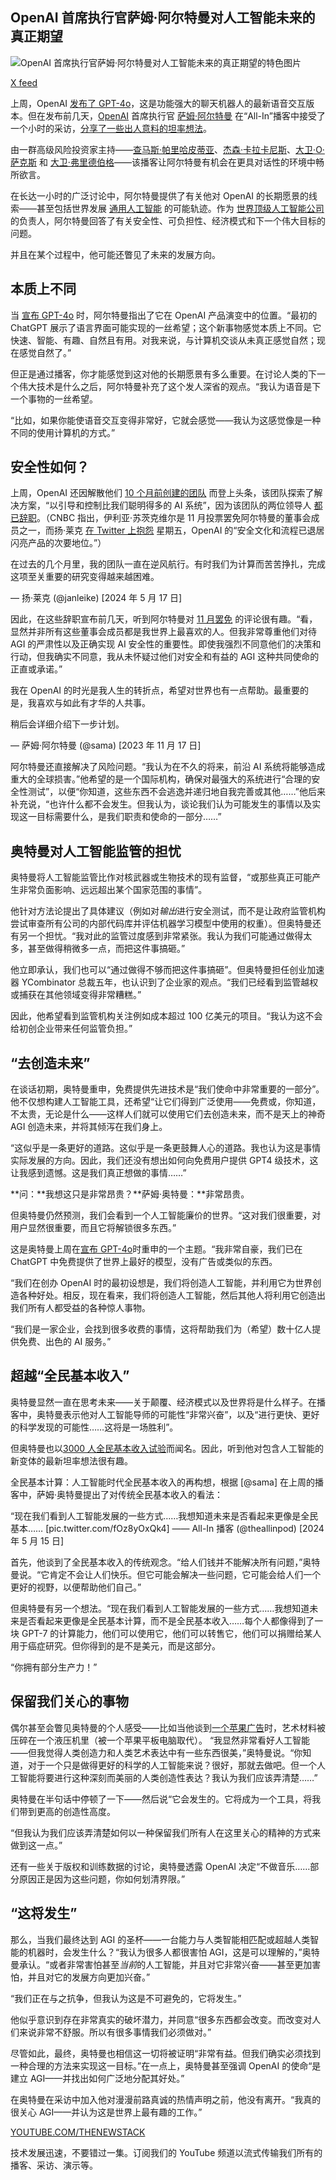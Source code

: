 ## OpenAI 首席执行官萨姆·阿尔特曼对人工智能未来的真正期望

![OpenAI 首席执行官萨姆·阿尔特曼对人工智能未来的真正期望的特色图片](https://cdn.thenewstack.io/media/2024/05/f9ff8c4c-sam_altman.jpg)

[X feed](https://twitter.com/sama/status/1726345564059832609)

上周，OpenAI [发布了 GPT-4o](https://thenewstack.io/reviewing-code-with-gpt-4o-openais-new-omni-llm/)，这是功能强大的聊天机器人的最新语音交互版本。但在发布前几天，[OpenAI](https://thenewstack.io/openai-algorithm-allows-ai-to-learn-from-its-mistakes/) 首席执行官 [萨姆·阿尔特曼](https://thenewstack.io/making-sense-of-sam-altmans-7-trillion-ai-chips-gambit/) 在“All-In”播客中接受了一个小时的采访，[分享了一些出人意料的坦率想法](https://youtu.be/nSM0xd8xHUM?si=IN-cWaRr7roQeke-)。

由一群高级风险投资家主持——[查马斯·帕里哈皮蒂亚](https://en.wikipedia.org/wiki/Chamath_Palihapitiya)、[杰森·卡拉卡尼斯](https://en.wikipedia.org/wiki/Jason_Calacanis)、[大卫·O·萨克斯](https://en.wikipedia.org/wiki/David_O._Sacks) 和 [大卫·弗里德伯格](https://en.wikipedia.org/wiki/David_Friedberg)——该播客让阿尔特曼有机会在更具对话性的环境中畅所欲言。

在长达一小时的广泛讨论中，阿尔特曼提供了有关他对 OpenAI 的长期愿景的线索——甚至包括世界发展 [通用人工智能](https://thenewstack.io/ai/) 的可能轨迹。作为 [世界顶级人工智能公司](https://thenewstack.io/intels-gelsinger-openais-altman-augur-the-future-of-genai/) 的负责人，阿尔特曼回答了有关安全性、可负担性、经济模式和下一个伟大目标的问题。

并且在某个过程中，他可能还瞥见了未来的发展方向。

## 本质上不同

当 [宣布 GPT-4o](https://blog.samaltman.com/gpt-4o) 时，阿尔特曼指出了它在 OpenAI 产品演变中的位置。“最初的 ChatGPT 展示了语言界面可能实现的一丝希望；这个新事物感觉本质上不同。它快速、智能、有趣、自然且有用。对我来说，与计算机交谈从未真正感觉自然；现在感觉自然了。”

但正是通过播客，你才能感觉到这对他的长期愿景有多么重要。在讨论人类的下一个伟大技术是什么之后，阿尔特曼补充了这个发人深省的观点。“我认为语音是下一个事物的一丝希望。

“比如，如果你能使语音交互变得非常好，它就会感觉——我认为这感觉像是一种不同的使用计算机的方式。”

## 安全性如何？

上周，OpenAI 还因解散他们 [10 个月前创建的团队](https://openai.com/index/introducing-superalignment/) 而登上头条，该团队探索了解决方案，“以引导和控制比我们聪明得多的 AI 系统”，因为该团队的两位领导人 [都已辞职](https://www.cnbc.com/2024/05/17/openai-superalignment-sutskever-leike.html)。（CNBC 指出，伊利亚·苏茨克维尔是 11 月投票罢免阿尔特曼的董事会成员之一，而扬·莱克 [在 Twitter 上抱怨](https://x.com/janleike/status/1791498184671605209) 星期五，OpenAI 的“安全文化和流程已退居闪亮产品的次要地位。”）

在过去的几个月里，我的团队一直在逆风航行。有时我们为计算而苦苦挣扎，完成这项至关重要的研究变得越来越困难。

— 扬·莱克 (@janleike) [2024 年 5 月 17 日]

因此，在这些辞职宣布前几天，听到阿尔特曼对 [11 月罢免](https://techcrunch.com/2023/11/17/sam-altman-is-out-as-openais-ceo/) 的评论很有趣。“看，显然并非所有这些董事会成员都是我世界上最喜欢的人。但我非常尊重他们对待 AGI 的严肃性以及正确实现 AI 安全性的重要性。即使我强烈不同意他们的决策和行动，但我确实不同意，我从未怀疑过他们对安全和有益的 AGI 这种共同使命的正直或承诺。”

我在 OpenAI 的时光是我人生的转折点，希望对世界也有一点帮助。最重要的是，我喜欢与如此有才华的人共事。

稍后会详细介绍下一步计划。

— 萨姆·阿尔特曼 (@sama) [2023 年 11 月 17 日]

阿尔特曼还直接解决了风险问题。“我认为在不久的将来，前沿 AI 系统将能够造成重大的全球损害。”他希望的是一个国际机构，确保对最强大的系统进行“合理的安全性测试”，以便“你知道，这些东西不会逃逸并递归地自我完善或其他……”他后来补充说，“也许什么都不会发生。但我认为，谈论我们认为可能发生的事情以及实现这一目标需要什么，是我们职责和使命的一部分……”
## 奥特曼对人工智能监管的担忧

奥特曼将人工智能监管比作对核武器或生物技术的现有监督，“或那些真正可能产生非常负面影响、远远超出某个国家范围的事情”。

他针对方法论提出了具体建议（例如对*输出*进行安全测试，而不是让政府监管机构尝试审查所有公司的内部代码库并评估机器学习模型中使用的权重）。但奥特曼还有另一个担忧。“我对此的监管过度感到非常紧张。我认为我们可能通过做得太多，甚至做得稍微多一点，而把这件事搞砸。”

他立即承认，我们也可以“通过做得不够而把这件事搞砸”。但奥特曼担任创业加速器 YCombinator 总裁五年，也认识到了企业家的观点。“我们已经看到监管越权或捕获在其他领域变得非常糟糕。”

因此，他希望看到监管机构关注例如成本超过 100 亿美元的项目。“我认为这不会给初创企业带来任何监管负担。”

## “去创造未来”

在谈话初期，奥特曼重申，免费提供先进技术是“我们使命中非常重要的一部分”。他不仅想构建人工智能工具，还希望“让它们得到广泛使用——免费或，你知道，不太贵，无论是什么——这样人们就可以使用它们去创造未来，而不是天上的神奇 AGI 创造未来，并将其倾泻在我们身上。

“这似乎是一条更好的道路。这似乎是一条更鼓舞人心的道路。我也认为这是事情实际发展的方向。因此，我们还没有想出如何向免费用户提供 GPT4 级技术，这让我感到遗憾。这是我们真正想做的事情……”

**问：**我想这只是非常昂贵？**萨姆·奥特曼：**非常昂贵。

但奥特曼仍然预测，我们会看到一个人工智能廉价的世界。“这对我们很重要，对用户显然很重要，而且它将解锁很多东西。”

这是奥特曼上周在[宣布 GPT-4o](https://blog.samaltman.com/gpt-4o)时重申的一个主题。“我非常自豪，我们已在 ChatGPT 中免费提供了世界上最好的模型，没有广告或类似的东西。

“我们在创办 OpenAI 时的最初设想是，我们将创造人工智能，并利用它为世界创造各种好处。相反，现在看来，我们将创造人工智能，然后其他人将利用它创造出我们所有人都受益的各种惊人事物。

“我们是一家企业，会找到很多收费的事情，这将帮助我们为（希望）数十亿人提供免费、出色的 AI 服务。”

## 超越“全民基本收入”

奥特曼显然一直在思考未来——关于颠覆、经济模式以及世界将是什么样子。在播客中，奥特曼表示他对人工智能导师的可能性“非常兴奋”，以及“进行更快、更好的科学发现的可能性……这将是一场胜利”。

但奥特曼也以[3000 人全民基本收入试验](https://fortune.com/2024/02/09/sam-altman-ubi-study-elizabeth-rhodes-openai-openresearch/)而闻名。因此，听到他对包含人工智能的新变体的最新坦率想法很有趣。

全民基本计算：人工智能时代全民基本收入的再构想，根据
[@sama]
在上周的播客中，萨姆·奥特曼提出了对传统全民基本收入的看法：

“现在我们看到人工智能发展的一些方式……我想知道未来是否看起来更像是全民基本……
[pic.twitter.com/fOz8yOxQk4]
—— All-In 播客 (@theallinpod)
[2024 年 5 月 15 日]

首先，他谈到了全民基本收入的传统观念。“给人们钱并不能解决所有问题，”奥特曼说。“它肯定不会让人们快乐。但它可能会解决一些问题，它可能会给人们一个更好的视野，以便帮助他们自己。”

但奥特曼有另一个想法。“现在我们看到人工智能发展的一些方式……我想知道未来是否看起来更像是全民基本计算，而不是全民基本收入……每个人都像得到了一块 GPT-7 的计算能力，他们可以使用它，他们可以转售它，他们可以捐赠给某人用于癌症研究。但你得到的是不是美元，而是这部分。

“你拥有部分生产力！”

## 保留我们关心的事物

偶尔甚至会瞥见奥特曼的个人感受——比如当他谈到[一个苹果广告](https://youtu.be/ntjkwIXWtrc?si=AMmAUC2z4SjO1IeR)时，艺术材料被压碎在一个液压机里（被一个苹果平板电脑取代）。
“我显然非常看好人工智能——但我觉得人类创造力和人类艺术表达中有一些东西很美，”奥特曼说。“你知道，对于一个只是做得更好的科学的人工智能来说？很好，那就去做吧。但一个人工智能将要进行这种深刻而美丽的人类创造性表达？我认为我们应该弄清楚……”

奥特曼在半句话中停顿了一下——然后说“它会发生的。它将成为一个工具，将我们带到更高的创造性高度。

“但我认为我们应该弄清楚如何以一种保留我们所有人在这里关心的精神的方式来做到这一点。”

还有一些关于版权和训练数据的讨论，奥特曼透露 OpenAI 决定“不做音乐……部分原因正是因为这些问题，你如何划清界限。”

## “这将发生”

那么，当我们最终达到 AGI 的圣杯——一台能力与人类智能相匹配或超越人类智能的机器时，会发生什么？“我认为很多人都很害怕 AGI，这是可以理解的，”奥特曼承认。“或者非常害怕甚至*当前*的人工智能，并且对它非常兴奋——甚至更加害怕，并且对它的发展方向更加兴奋。”

“我们正在与之抗争，但我认为这是不可避免的，它将发生。”

他似乎意识到存在非常真实的破坏潜力，并同意“很多东西都会改变。而改变对人们来说非常不舒服。所以有很多事情我们必须做对。”

尽管如此，最终，奥特曼也相信这一切将被证明“非常有益。但我们确实必须找到一种合理的方法来实现这一目标。”在一点上，奥特曼甚至强调 OpenAI 的使命“是建立 AGI——并找出如何广泛地分配其好处。”

在奥特曼在采访中加入他对漫漫前路真诚的热情声明之前，他没有离开。“我真的很关心 AGI——并认为这是世界上最有趣的工作。”

[YOUTUBE.COM/THENEWSTACK](https://youtube.com/thenewstack?sub_confirmation=1)

技术发展迅速，不要错过一集。订阅我们的 YouTube 频道以流式传输我们所有的播客、采访、演示等。